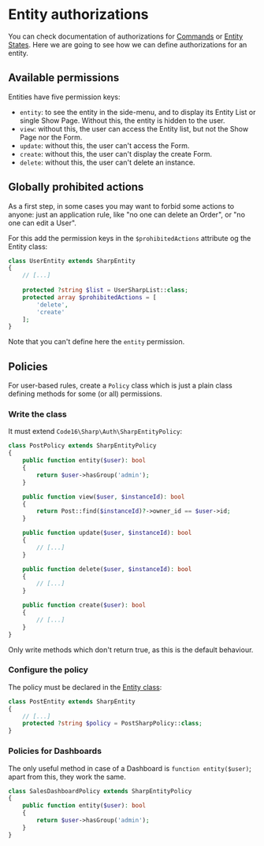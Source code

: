 # Entity authorizations

You can check documentation of authorizations for [Commands](commands.md) or [Entity States](entity-states.md). Here we are going to see how we can define authorizations for an entity.

## Available permissions

Entities have five permission keys:

- `entity`: to see the entity in the side-menu, and to display its Entity List or single Show Page. Without this, the entity is hidden to the user.
- `view`: without this, the user can access the Entity list, but not the Show Page nor the Form.
- `update`: without this, the user can't access the Form.
- `create`: without this, the user can't display the create Form.
- `delete`: without this, the user can't delete an instance.

## Globally prohibited actions

As a first step, in some cases you may want to forbid some actions to anyone: just an application rule, like "no one can delete an Order", or "no one can edit a User".

For this add the permission keys in the `$prohibitedActions` attribute og the Entity class:

```php
class UserEntity extends SharpEntity
{
    // [...]
    
    protected ?string $list = UserSharpList::class;
    protected array $prohibitedActions = [
        'delete', 
        'create'
    ];
}
```

Note that you can't define here the `entity` permission.

## Policies

For user-based rules, create a `Policy` class which is just a plain class defining methods for some (or all) permissions.

### Write the class

It must extend `Code16\Sharp\Auth\SharpEntityPolicy`:

```php
class PostPolicy extends SharpEntityPolicy
{
    public function entity($user): bool
    {
        return $user->hasGroup('admin');
    }

    public function view($user, $instanceId): bool
    {
        return Post::find($instanceId)?->owner_id == $user->id;
    }

    public function update($user, $instanceId): bool
    {
        // [...]
    }

    public function delete($user, $instanceId): bool
    {
        // [...]
    }

    public function create($user): bool
    {
        // [...]
    }
}
```

Only write methods which don't return true, as this is the default behaviour.

### Configure the policy

The policy must be declared in the [Entity class](entity-class.md):

```php
class PostEntity extends SharpEntity
{
    // [...]
    protected ?string $policy = PostSharpPolicy::class;
}
```

### Policies for Dashboards

The only useful method in case of a Dashboard is `function entity($user)`; apart from this, they work the same.

```php
class SalesDashboardPolicy extends SharpEntityPolicy
{
    public function entity($user): bool
    {
        return $user->hasGroup('admin');
    }
}
```

